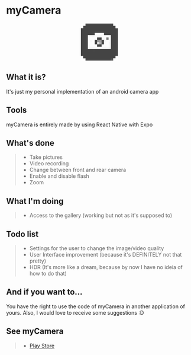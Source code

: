 # myCamera

<p align="center">
  <img src="/assets/icon.png" width="100" height="100" />
</p>

## What it is?

It's just my personal implementation of an android camera app

## Tools

myCamera is entirely made by using React Native with Expo

## What's done

> - Take pictures
> - Video recording
> - Change between front and rear camera
> - Enable and disable flash
> - Zoom

## What I'm doing

> - Access to the gallery (working but not as it's supposed to)

## Todo list

> - Settings for the user to change the image/video quality
> - User Interface improvement (because it's DEFINITELY not that pretty)
> - HDR (It's more like a dream, because by now I have no ideia of how to do that)

## And if you want to...

You have the right to use the code of myCamera in another application of yours. Also, I would love to
receive some suggestions :D

## See myCamera

> - [Play Store](https://play.google.com/store/apps/details?id=com.brenu.camera)
